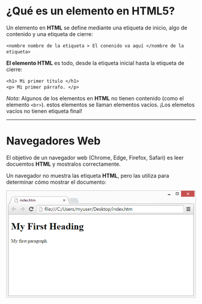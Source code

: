 # ¿Qué es un elemento en HTML5?
Un elemento en __HTML__ se define mediante una etiqueta de inicio, algo de contenido y una etiqueta de cierre:

~~~
<nombre nombre de la etiqueta > El conenido va aquí </nombre de la etiqueta> 
~~~

__El elemento  HTML__ es todo, desde la etiqueta inicial hasta la etiqueta de cierre:

~~~
<h1> Mi primer título </h1>
<p> Mi primer párrafo. </p>
~~~

_Nota:_ Algunos de los elementos en __HTML__  no tienen contenido (como el elemento `<br>`). estos elementos se llaman elementos vacíos. ¡Los elemetos vacíos no tienen etiqueta final!

***
# Navegadores Web 
El objetivo de un navegador web (Chrome, Edge, Firefox, Safari) es leer docuemtos __HTML__ y mostralos correctamente. 

Un navegador no muestra las etiqueta __HTML__, pero las utiliza para determinar cómo mostrar el documento:

![Alt text](image.png)

